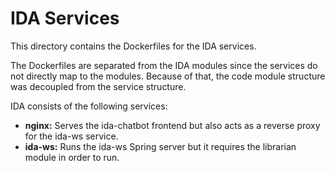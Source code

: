 # IDA Services

This directory contains the Dockerfiles for the IDA services.

The Dockerfiles are separated from the IDA modules since the services do not directly map to the modules.
Because of that, the code module structure was decoupled from the service structure.

IDA consists of the following services:

*   **nginx:** Serves the ida-chatbot frontend but also acts as a reverse proxy for the ida-ws service.
*   **ida-ws:** Runs the ida-ws Spring server but it requires the librarian module in order to run.
